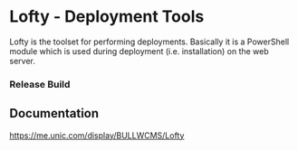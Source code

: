 # Lofty - Deployment Tools

Lofty is the toolset for performing deployments. Basically it is a PowerShell module which is used during deployment (i.e. installation) on the web server.

### Release Build



## Documentation

<https://me.unic.com/display/BULLWCMS/Lofty>
